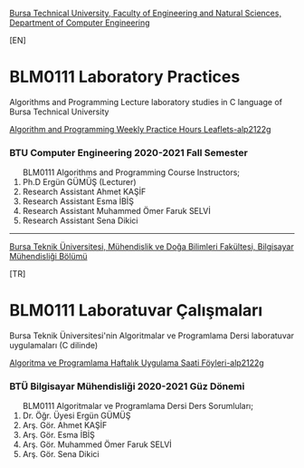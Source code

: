 [Bursa Technical University, Faculty of Engineering and Natural Sciences, Department of Computer Engineering](https://bilgisayar.btu.edu.tr/index.php)

[EN]
# BLM0111 Laboratory Practices

Algorithms and Programming Lecture laboratory studies in C language of Bursa Technical University

[Algorithm and Programming Weekly Practice Hours Leaflets-alp2122g](https://github.com/btu-cse/alp2122g)

### BTU Computer Engineering 2020-2021 Fall Semester 
<ol> BLM0111 Algorithms and Programming Course Instructors; 
  <li> Ph.D Ergün GÜMÜŞ (Lecturer) </li>
  <li> Research Assistant Ahmet KAŞİF </li>
  <li> Research Assistant Esma İBİŞ </li>
  <li> Research Assistant Muhammed Ömer Faruk SELVİ </li>
  <li> Research Assistant Sena Dikici </li>
  
</ol>

***

[Bursa Teknik Üniversitesi, Mühendislik ve Doğa Bilimleri Fakültesi, Bilgisayar Mühendisliği Bölümü ](https://bilgisayar.btu.edu.tr/index.php)

[TR]
# BLM0111 Laboratuvar Çalışmaları
Bursa Teknik Üniversitesi'nin Algoritmalar ve Programlama Dersi laboratuvar uygulamaları (C dilinde)

[Algoritma ve Programlama Haftalık Uygulama Saati Föyleri-alp2122g](https://github.com/btu-cse/alp2122g)

### BTÜ Bilgisayar Mühendisliği 2020-2021 Güz Dönemi 
<ol> BLM0111 Algoritmalar ve Programlama Dersi Ders Sorumluları;
   <li> Dr. Öğr. Üyesi Ergün GÜMÜŞ </li>
   <li> Arş. Gör. Ahmet KAŞİF </li>
   <li> Arş. Gör. Esma İBİŞ </li>
   <li> Arş. Gör. Muhammed Ömer Faruk SELVİ </li>
   <li> Arş. Gör. Sena Dikici </li>
  
</ol>
